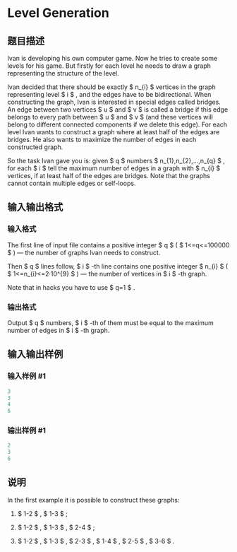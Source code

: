 # Level Generation

## 题目描述

Ivan is developing his own computer game. Now he tries to create some levels for his game. But firstly for each level he needs to draw a graph representing the structure of the level.

Ivan decided that there should be exactly $ n_{i} $ vertices in the graph representing level $ i $ , and the edges have to be bidirectional. When constructing the graph, Ivan is interested in special edges called bridges. An edge between two vertices $ u $ and $ v $ is called a bridge if this edge belongs to every path between $ u $ and $ v $ (and these vertices will belong to different connected components if we delete this edge). For each level Ivan wants to construct a graph where at least half of the edges are bridges. He also wants to maximize the number of edges in each constructed graph.

So the task Ivan gave you is: given $ q $ numbers $ n_{1},n_{2},...,n_{q} $ , for each $ i $ tell the maximum number of edges in a graph with $ n_{i} $ vertices, if at least half of the edges are bridges. Note that the graphs cannot contain multiple edges or self-loops.

## 输入输出格式

### 输入格式

The first line of input file contains a positive integer $ q $ ( $ 1<=q<=100000 $ ) — the number of graphs Ivan needs to construct.

Then $ q $ lines follow, $ i $ -th line contains one positive integer $ n_{i} $ ( $ 1<=n_{i}<=2·10^{9} $ ) — the number of vertices in $ i $ -th graph.

Note that in hacks you have to use $ q=1 $ .

### 输出格式

Output $ q $ numbers, $ i $ -th of them must be equal to the maximum number of edges in $ i $ -th graph.

## 输入输出样例

### 输入样例 #1

```cpp
3
3
4
6

```
### 输出样例 #1

```cpp
2
3
6

```
## 说明

In the first example it is possible to construct these graphs:

1. $ 1-2 $ , $ 1-3 $ ;

2. $ 1-2 $ , $ 1-3 $ , $ 2-4 $ ;

3. $ 1-2 $ , $ 1-3 $ , $ 2-3 $ , $ 1-4 $ , $ 2-5 $ , $ 3-6 $ .

